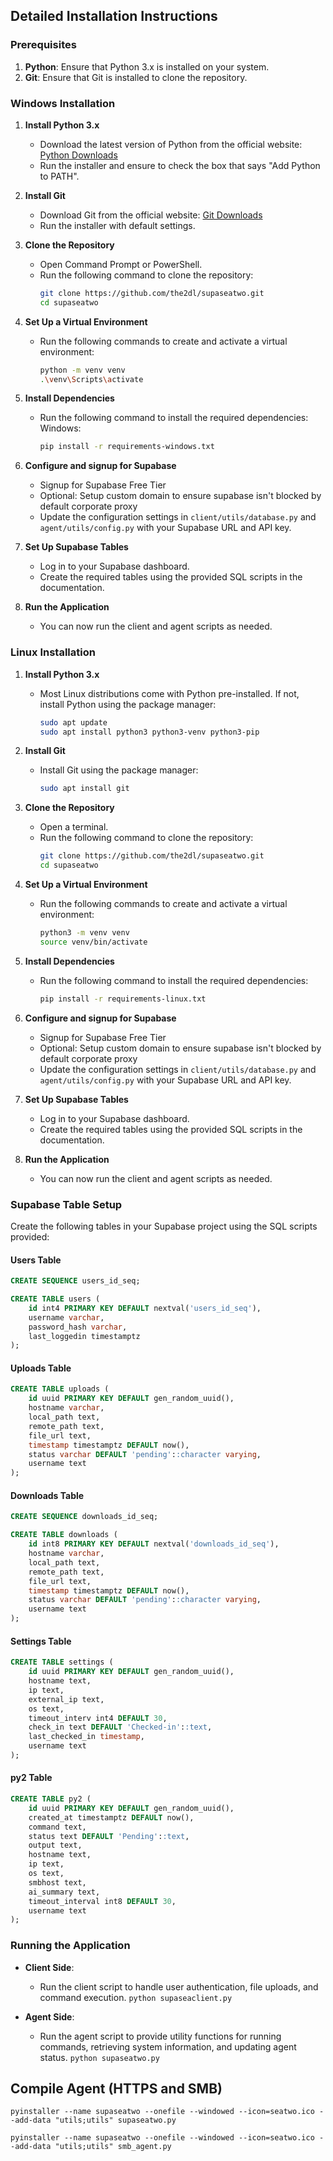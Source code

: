 ## Detailed Installation Instructions

### Prerequisites

1. **Python**: Ensure that Python 3.x is installed on your system.
2. **Git**: Ensure that Git is installed to clone the repository.

### Windows Installation

1. **Install Python 3.x**
   - Download the latest version of Python from the official website: [Python Downloads](https://www.python.org/downloads/)
   - Run the installer and ensure to check the box that says "Add Python to PATH".

2. **Install Git**
   - Download Git from the official website: [Git Downloads](https://git-scm.com/download/win)
   - Run the installer with default settings.

3. **Clone the Repository**
   - Open Command Prompt or PowerShell.
   - Run the following command to clone the repository:
     ```sh
     git clone https://github.com/the2dl/supaseatwo.git
     cd supaseatwo
     ```

4. **Set Up a Virtual Environment**
   - Run the following commands to create and activate a virtual environment:
     ```sh
     python -m venv venv
     .\venv\Scripts\activate
     ```

5. **Install Dependencies**
   - Run the following command to install the required dependencies:
   Windows:
     ```sh
     pip install -r requirements-windows.txt
     ```

6. **Configure and signup for Supabase**
   - Signup for Supabase Free Tier
   - Optional: Setup custom domain to ensure supabase isn't blocked by default corporate proxy
   - Update the configuration settings in `client/utils/database.py` and `agent/utils/config.py` with your Supabase URL and API key.

7. **Set Up Supabase Tables**
   - Log in to your Supabase dashboard.
   - Create the required tables using the provided SQL scripts in the documentation.

8. **Run the Application**
   - You can now run the client and agent scripts as needed.

### Linux Installation

1. **Install Python 3.x**
   - Most Linux distributions come with Python pre-installed. If not, install Python using the package manager:
     ```sh
     sudo apt update
     sudo apt install python3 python3-venv python3-pip
     ```

2. **Install Git**
   - Install Git using the package manager:
     ```sh
     sudo apt install git
     ```

3. **Clone the Repository**
   - Open a terminal.
   - Run the following command to clone the repository:
     ```sh
     git clone https://github.com/the2dl/supaseatwo.git
     cd supaseatwo
     ```

4. **Set Up a Virtual Environment**
   - Run the following commands to create and activate a virtual environment:
     ```sh
     python3 -m venv venv
     source venv/bin/activate
     ```

5. **Install Dependencies**
   - Run the following command to install the required dependencies:
     ```sh
     pip install -r requirements-linux.txt
     ```

6. **Configure and signup for Supabase**
   - Signup for Supabase Free Tier
   - Optional: Setup custom domain to ensure supabase isn't blocked by default corporate proxy
   - Update the configuration settings in `client/utils/database.py` and `agent/utils/config.py` with your Supabase URL and API key.

7. **Set Up Supabase Tables**
   - Log in to your Supabase dashboard.
   - Create the required tables using the provided SQL scripts in the documentation.

8. **Run the Application**
   - You can now run the client and agent scripts as needed.

### Supabase Table Setup

Create the following tables in your Supabase project using the SQL scripts provided:

#### Users Table
```sql
CREATE SEQUENCE users_id_seq;

CREATE TABLE users (
    id int4 PRIMARY KEY DEFAULT nextval('users_id_seq'),
    username varchar,
    password_hash varchar,
    last_loggedin timestamptz
);
```

#### Uploads Table
```sql
CREATE TABLE uploads (
    id uuid PRIMARY KEY DEFAULT gen_random_uuid(),
    hostname varchar,
    local_path text,
    remote_path text,
    file_url text,
    timestamp timestamptz DEFAULT now(),
    status varchar DEFAULT 'pending'::character varying,
    username text
);
```

#### Downloads Table
```sql
CREATE SEQUENCE downloads_id_seq;

CREATE TABLE downloads (
    id int8 PRIMARY KEY DEFAULT nextval('downloads_id_seq'),
    hostname varchar,
    local_path text,
    remote_path text,
    file_url text,
    timestamp timestamptz DEFAULT now(),
    status varchar DEFAULT 'pending'::character varying,
    username text
);
```

#### Settings Table
```sql
CREATE TABLE settings (
    id uuid PRIMARY KEY DEFAULT gen_random_uuid(),
    hostname text,
    ip text,
    external_ip text,
    os text,
    timeout_interv int4 DEFAULT 30,
    check_in text DEFAULT 'Checked-in'::text,
    last_checked_in timestamp,
    username text
);
```

#### py2 Table
```sql
CREATE TABLE py2 (
    id uuid PRIMARY KEY DEFAULT gen_random_uuid(),
    created_at timestamptz DEFAULT now(),
    command text,
    status text DEFAULT 'Pending'::text,
    output text,
    hostname text,
    ip text,
    os text,
    smbhost text,
    ai_summary text,
    timeout_interval int8 DEFAULT 30,
    username text
);
```

### Running the Application

- **Client Side**:
  - Run the client script to handle user authentication, file uploads, and command execution.
    `python supaseaclient.py`

- **Agent Side**:
  - Run the agent script to provide utility functions for running commands, retrieving system information, and updating agent status.
    `python supaseatwo.py`

## Compile Agent (HTTPS and SMB)

```
pyinstaller --name supaseatwo --onefile --windowed --icon=seatwo.ico --add-data "utils;utils" supaseatwo.py
```
```
pyinstaller --name supaseatwo --onefile --windowed --icon=seatwo.ico --add-data "utils;utils" smb_agent.py
```